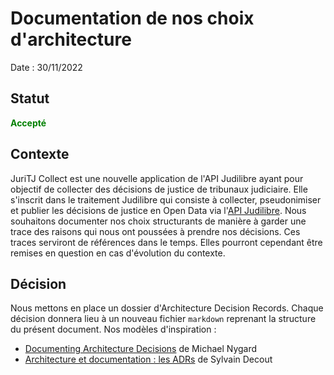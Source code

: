 # Documentation de nos choix d'architecture

Date : 30/11/2022

## Statut

**<span style="color:green">Accepté</span>**

## Contexte

JuriTJ Collect est une nouvelle application de l'API Judilibre ayant pour objectif de collecter des décisions de justice de tribunaux judiciaire. Elle s'inscrit dans le traitement Judilibre qui consiste à collecter, pseudonimiser et publier les décisions de justice en Open Data via l'[API Judilibre](https://api.gouv.fr/les-api/api-judilibre). 
Nous souhaitons documenter nos choix structurants de manière à garder une trace des raisons qui nous ont poussées à prendre nos décisions. 
Ces traces serviront de références dans le temps. 
Elles pourront cependant être remises en question en cas d'évolution du contexte. 

## Décision

Nous mettons en place un dossier d'Architecture Decision Records. Chaque décision donnera lieu à un nouveau fichier `markdown` reprenant la structure du présent document. 
Nos modèles d'inspiration : 
- [Documenting Architecture Decisions](https://cognitect.com/blog/2011/11/15/documenting-architecture-decisions) de Michael Nygard
- [Architecture et documentation : les ADRs](https://blog.engineering.publicissapient.fr/2019/03/05/architecture-et-documentation-les-adrs/) de Sylvain Decout